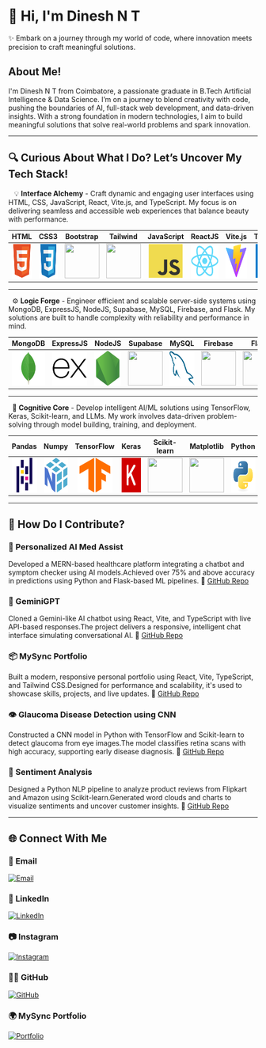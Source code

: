 # 👋 Hi, I'm Dinesh N T

✨ Embark on a journey through my world of code, where innovation meets precision to craft meaningful solutions.

## About Me!

I'm Dinesh N T from Coimbatore, a passionate graduate in B.Tech Artificial Intelligence & Data Science. I’m on a journey to blend creativity with code, pushing the boundaries of AI, full-stack web development, and data-driven insights. With a strong foundation in modern technologies, I aim to build meaningful solutions that solve real-world problems and spark innovation.

---

## 🔍 Curious About What I Do? Let’s Uncover My Tech Stack!

   💡 **Interface Alchemy** - Craft dynamic and engaging user interfaces using HTML, CSS, JavaScript, React, Vite.js, and TypeScript. My focus is on delivering seamless and accessible web experiences that balance beauty with performance.

| HTML | CSS3 | Bootstrap | Tailwind | JavaScript | ReactJS | Vite.js | TypeScript |
| :---------------------------------------------------------: | :-------------------------------------------------------: | :---------------------------------------------------------: | :-------------------------------------------------------------------: | :-------------------------------------------------------------------------------: | :---------------------------------------------------------: | :-----------------------------------------------------------------: | :-----------------------------------------------------------------------------: |
| <img src="https://raw.githubusercontent.com/devicons/devicon/master/icons/html5/html5-original.svg" width="70" height="70"> | <img src="https://raw.githubusercontent.com/devicons/devicon/master/icons/css3/css3-original.svg" width="70" height="70"> | <img src="https://cdn.worldvectorlogo.com/logos/bootstrap-5-1.svg" width="70" height="70"> | <img src="https://www.vectorlogo.zone/logos/tailwindcss/tailwindcss-icon.svg" width="70" height="70"> | <img src="https://raw.githubusercontent.com/devicons/devicon/master/icons/javascript/javascript-original.svg" width="70" height="70"> | <img src="https://raw.githubusercontent.com/devicons/devicon/master/icons/react/react-original.svg" width="70" height="70"> | <img src="https://raw.githubusercontent.com/devicons/devicon/master/icons/vitejs/vitejs-original.svg" width="70" height="70"> | <img src="https://raw.githubusercontent.com/devicons/devicon/master/icons/typescript/typescript-original.svg" width="70" height="70"> |

---

  ⚙️ **Logic Forge** - Engineer efficient and scalable server-side systems using MongoDB, ExpressJS, NodeJS, Supabase, MySQL, Firebase, and Flask. My solutions are built to handle complexity with reliability and performance in mind.

| MongoDB | ExpressJS | NodeJS | Supabase | MySQL | Firebase | Flask |
| :-------------------------------------------------------------: | :-------------------------------------------------------------: | :-----------------------------------------------------------: | :-------------------------------------------------------------: | :---------------------------------------------------------: | :-------------------------------------------------------------: | :-----------------------------------------------------------------: |
| <img src="https://raw.githubusercontent.com/devicons/devicon/master/icons/mongodb/mongodb-original.svg" width="70" height="70"> | <img src="https://raw.githubusercontent.com/devicons/devicon/master/icons/express/express-original.svg" width="70" height="70"> | <img src="https://raw.githubusercontent.com/devicons/devicon/master/icons/nodejs/nodejs-original.svg" width="70" height="70"> | <img src="https://www.vectorlogo.zone/logos/supabase/supabase-icon.svg" width="70" height="70"> | <img src="https://raw.githubusercontent.com/devicons/devicon/master/icons/mysql/mysql-original.svg" width="70" height="70"> | <img src="https://www.vectorlogo.zone/logos/firebase/firebase-icon.svg" width="70" height="70"> | <img src="https://cdn.jsdelivr.net/gh/devicons/devicon/icons/flask/flask-original.svg" width="70" height="70"> |

---

  🚀 **Cognitive Core** - Develop intelligent AI/ML solutions using TensorFlow, Keras, Scikit-learn, and LLMs. My work involves data-driven problem-solving through model building, training, and deployment.

| Pandas | Numpy | TensorFlow | Keras | Scikit-learn | Matplotlib | Python | LLMs |
| :-----------------------------------------------------------: | :---------------------------------------------------------: | :-------------------------------------------------------------------: | :---------------------------------------------------------: | :-----------------------------------------------------------------: | :---------------------------------------------------------: | :-----------------------------------------------------------------: | :-----------------------------------------------------------------: |
| <img src="https://raw.githubusercontent.com/devicons/devicon/master/icons/pandas/pandas-original.svg" width="70" height="70"> | <img src="https://raw.githubusercontent.com/devicons/devicon/master/icons/numpy/numpy-original.svg" width="70" height="70"> | <img src="https://raw.githubusercontent.com/devicons/devicon/master/icons/tensorflow/tensorflow-original.svg" width="70" height="70"> | <img src="https://raw.githubusercontent.com/devicons/devicon/master/icons/keras/keras-original.svg" width="70" height="70"> | <img src="https://upload.wikimedia.org/wikipedia/commons/0/05/Scikit_learn_logo_small.svg" width="70" height="70"> | <img src="https://matplotlib.org/_static/images/logo2.svg" width="70" height="70"> | <img src="https://raw.githubusercontent.com/devicons/devicon/master/icons/python/python-original.svg" width="70" height="70"> | <img src="https://img.icons8.com/color/70/000000/artificial-intelligence.png" width="70" height="70"> |

---

## 🌟 How Do I Contribute?

### 🧬 Personalized AI Med Assist

Developed a MERN-based healthcare platform integrating a chatbot and symptom checker using AI models.Achieved over 75% and above accuracy in predictions using Python and Flask-based ML pipelines.
🔗 [GitHub Repo](https://github.com/AI-MED-ASSIST/HealTron)

### 🤖 GeminiGPT

Cloned a Gemini-like AI chatbot using React, Vite, and TypeScript with live API-based responses.The project delivers a responsive, intelligent chat interface simulating conversational AI.
🔗 [GitHub Repo](https://github.com/DineshhNT/GeminiGPT)

### 📦 MySync Portfolio 

Built a modern, responsive personal portfolio using React, Vite, TypeScript, and Tailwind CSS.Designed for performance and scalability, it's used to showcase skills, projects, and live updates.
🔗 [GitHub Repo](https://github.com/DineshhNT/MySync)

### 👁️ Glaucoma Disease Detection using CNN

Constructed a CNN model in Python with TensorFlow and Scikit-learn to detect glaucoma from eye images.The model classifies retina scans with high accuracy, supporting early disease diagnosis.
🔗 [GitHub Repo](https://github.com/DineshhNT/Glaucoma-Detection-CNN)

### 💬 Sentiment Analysis 

Designed a Python NLP pipeline to analyze product reviews from Flipkart and Amazon using Scikit-learn.Generated word clouds and charts to visualize sentiments and uncover customer insights.
🔗 [GitHub Repo](https://github.com/DineshhNT/sentiment-analysis-python)

---

## 🌐 Connect With Me

### 📧 Email

[![Email](https://img.shields.io/badge/Email-dineshsince2004@gmail.com-D14836?style=for-the-badge\&logo=gmail\&logoColor=white)](mailto:dineshsince2004@gmail.com)

### 💼 LinkedIn

[![LinkedIn](https://img.shields.io/badge/LinkedIn-DineshNT-0077B5?style=for-the-badge\&logo=linkedin\&logoColor=white)](https://www.linkedin.com/in/dinesh-nt-20b0b6256/)

### 📷 Instagram

[![Instagram](https://img.shields.io/badge/Instagram-_dinesh_NT_-E1306C?style=for-the-badge\&logo=instagram\&logoColor=white)](https://www.instagram.com/d_i_n_e_s_h_h_/)

### 🧑‍💻 GitHub

[![GitHub](https://img.shields.io/badge/GitHub-DineshhNT-100000?style=for-the-badge\&logo=github\&logoColor=white)](https://github.com/DineshhNT)

### 🌍 MySync Portfolio

[![Portfolio](https://img.shields.io/badge/MySync%20Portfolio-Click%20Here-0096C7?style=for-the-badge\&logo=vite\&logoColor=white)](https://dineshhnt.github.io/MySync/)
